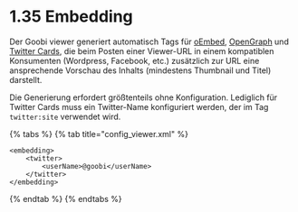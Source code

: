 # 1.35 Embedding

Der Goobi viewer generiert automatisch Tags für [oEmbed](https://oembed.com/), [OpenGraph](http://ogp.me/) und [Twitter Cards](https://developer.twitter.com/en/docs/tweets/optimize-with-cards/overview/abouts-cards.html), die beim Posten einer Viewer-URL in einem kompatiblen Konsumenten \(Wordpress, Facebook, etc.\) zusätzlich zur URL eine ansprechende Vorschau des Inhalts \(mindestens Thumbnail und Titel\) darstellt.

Die Generierung erfordert größtenteils ohne Konfiguration. Lediglich für Twitter Cards muss ein Twitter-Name konfiguriert werden, der im Tag `twitter:site` verwendet wird.

{% tabs %}
{% tab title="config\_viewer.xml" %}
```markup
<embedding>
    <twitter>
        <userName>@goobi</userName>
    </twitter>
</embedding>
```
{% endtab %}
{% endtabs %}

